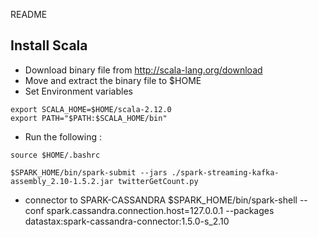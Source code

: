 README

## Install Scala
* Download binary file from http://scala-lang.org/download
* Move and extract the binary file to $HOME
* Set Environment variables 
```
export SCALA_HOME=$HOME/scala-2.12.0
export PATH="$PATH:$SCALA_HOME/bin"
```
* Run the following :
```
source $HOME/.bashrc
```


```
$SPARK_HOME/bin/spark-submit --jars ./spark-streaming-kafka-assembly_2.10-1.5.2.jar twitterGetCount.py
```

* connector to SPARK-CASSANDRA
$SPARK_HOME/bin/spark-shell --conf spark.cassandra.connection.host=127.0.0.1 --packages datastax:spark-cassandra-connector:1.5.0-s_2.10